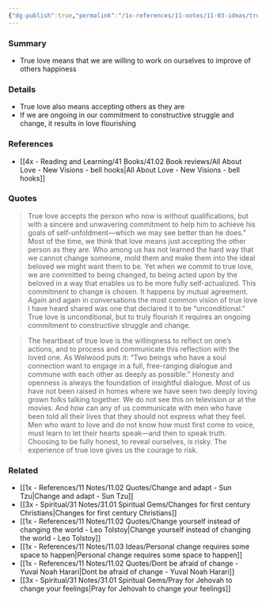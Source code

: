```yaml
---
{"dg-publish":true,"permalink":"/1x-references/11-notes/11-03-ideas/true-love-results-in-change/","title":"True love results in change","created":"2025-03-27T20:56:51.923+03:00","updated":"2025-04-10T10:34:26.241+03:00"}
---
```



### Summary
- True love means that we are willing to work on ourselves to improve of others happiness

### Details
- True love also means accepting others as they are
- If we are ongoing in our commitment to constructive struggle and change, it results in love flourishing

### References
- [[4x - Reading and Learning/41 Books/41.02 Book reviews/All About Love - New Visions - bell hooks\|All About Love - New Visions - bell hooks]]

### Quotes
> True love accepts the person who now is without qualifications, but with a sincere and unwavering commitment to help him to achieve his goals of self-unfoldment—which we may see better than he does.” Most of the time, we think that love means just accepting the other person as they are. Who among us has not learned the hard way that we cannot change someone, mold them and make them into the ideal beloved we might want them to be. Yet when we commit to true love, we are committed to being changed, to being acted upon by the beloved in a way that enables us to be more fully self-actualized. This commitment to change is chosen. It happens by mutual agreement. Again and again in conversations the most common vision of true love I have heard shared was one that declared it to be “unconditional.” True love is unconditional, but to truly flourish it requires an ongoing commitment to constructive struggle and change.

> The heartbeat of true love is the willingness to reflect on one’s actions, and to process and communicate this reflection with the loved one. As Welwood puts it: “Two beings who have a soul connection want to engage in a full, free-ranging dialogue and commune with each other as deeply as possible.” Honesty and openness is always the foundation of insightful dialogue. Most of us have not been raised in homes where we have seen two deeply loving grown folks talking together. We do not see this on television or at the movies. And how can any of us communicate with men who have been told all their lives that they should not express what they feel. Men who want to love and do not know how must first come to voice, must learn to let their hearts speak—and then to speak truth. Choosing to be fully honest, to reveal ourselves, is risky. The experience of true love gives us the courage to risk.


### Related
- [[1x - References/11 Notes/11.02 Quotes/Change and adapt - Sun Tzu\|Change and adapt - Sun Tzu]]
- [[3x - Spiritual/31 Notes/31.01 Spiritual Gems/Changes for first century Christians\|Changes for first century Christians]]
- [[1x - References/11 Notes/11.02 Quotes/Change yourself instead of changing the world - Leo Tolstoy\|Change yourself instead of changing the world - Leo Tolstoy]]
- [[1x - References/11 Notes/11.03 Ideas/Personal change requires some space to happen\|Personal change requires some space to happen]]
- [[1x - References/11 Notes/11.02 Quotes/Dont be afraid of change - Yuval Noah Harari\|Dont be afraid of change - Yuval Noah Harari]]
- [[3x - Spiritual/31 Notes/31.01 Spiritual Gems/Pray for Jehovah to change your feelings\|Pray for Jehovah to change your feelings]]